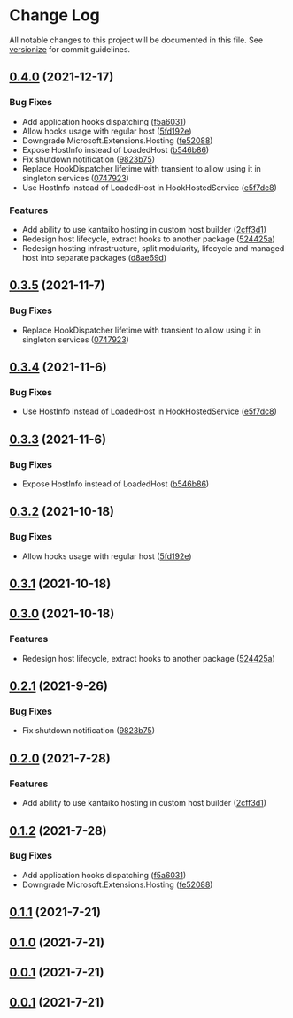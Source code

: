 # Change Log

All notable changes to this project will be documented in this file. See [versionize](https://github.com/saintedlama/versionize) for commit guidelines.

<a name="0.4.0"></a>
## [0.4.0](https://www.github.com/Kantaiko/Hosting/releases/tag/v0.4.0) (2021-12-17)

### Bug Fixes

* Add application hooks dispatching ([f5a6031](https://www.github.com/Kantaiko/Hosting/commit/f5a6031733d88a659441345f1653a1145726da80))
* Allow hooks usage with regular host ([5fd192e](https://www.github.com/Kantaiko/Hosting/commit/5fd192e26ee6371b6fab6ec45ec7dd73c03137f3))
* Downgrade Microsoft.Extensions.Hosting ([fe52088](https://www.github.com/Kantaiko/Hosting/commit/fe520886e37abc040cb89efe5a24e20fd240cc71))
* Expose HostInfo instead of LoadedHost ([b546b86](https://www.github.com/Kantaiko/Hosting/commit/b546b86532ee5f9b95b7b4b7857157c52fe6cd41))
* Fix shutdown notification ([9823b75](https://www.github.com/Kantaiko/Hosting/commit/9823b7544fb318fef563e0e955ed25f010ac2dbf))
* Replace HookDispatcher lifetime with transient to allow using it in singleton services ([0747923](https://www.github.com/Kantaiko/Hosting/commit/07479237d07514654687e0f78816a816608fd3c5))
* Use HostInfo instead of LoadedHost in HookHostedService ([e5f7dc8](https://www.github.com/Kantaiko/Hosting/commit/e5f7dc8a70a44007fa6d0035ff87f9c02c90558f))

### Features

* Add ability to use kantaiko hosting in custom host builder ([2cff3d1](https://www.github.com/Kantaiko/Hosting/commit/2cff3d1c7e1ab2190c895356cd9607a9808bae2d))
* Redesign host lifecycle, extract hooks to another package ([524425a](https://www.github.com/Kantaiko/Hosting/commit/524425ac42c48cb76a563d26ea9a4924d0ea89b9))
* Redesign hosting infrastructure, split modularity, lifecycle and managed host into separate packages ([d8ae69d](https://www.github.com/Kantaiko/Hosting/commit/d8ae69da53d21f6fd5771a2f0701d73ecdc0e59c))

<a name="0.3.5"></a>
## [0.3.5](https://www.github.com/Kantaiko/Hosting/releases/tag/v0.3.5) (2021-11-7)

### Bug Fixes

* Replace HookDispatcher lifetime with transient to allow using it in singleton services ([0747923](https://www.github.com/Kantaiko/Hosting/commit/07479237d07514654687e0f78816a816608fd3c5))

<a name="0.3.4"></a>
## [0.3.4](https://www.github.com/Kantaiko/Hosting/releases/tag/v0.3.4) (2021-11-6)

### Bug Fixes

* Use HostInfo instead of LoadedHost in HookHostedService ([e5f7dc8](https://www.github.com/Kantaiko/Hosting/commit/e5f7dc8a70a44007fa6d0035ff87f9c02c90558f))

<a name="0.3.3"></a>
## [0.3.3](https://www.github.com/Kantaiko/Hosting/releases/tag/v0.3.3) (2021-11-6)

### Bug Fixes

* Expose HostInfo instead of LoadedHost ([b546b86](https://www.github.com/Kantaiko/Hosting/commit/b546b86532ee5f9b95b7b4b7857157c52fe6cd41))

<a name="0.3.2"></a>
## [0.3.2](https://www.github.com/Kantaiko/Hosting/releases/tag/v0.3.2) (2021-10-18)

### Bug Fixes

* Allow hooks usage with regular host ([5fd192e](https://www.github.com/Kantaiko/Hosting/commit/5fd192e26ee6371b6fab6ec45ec7dd73c03137f3))

<a name="0.3.1"></a>
## [0.3.1](https://www.github.com/Kantaiko/Hosting/releases/tag/v0.3.1) (2021-10-18)

<a name="0.3.0"></a>
## [0.3.0](https://www.github.com/Kantaiko/Hosting/releases/tag/v0.3.0) (2021-10-18)

### Features

* Redesign host lifecycle, extract hooks to another package ([524425a](https://www.github.com/Kantaiko/Hosting/commit/524425ac42c48cb76a563d26ea9a4924d0ea89b9))

<a name="0.2.1"></a>
## [0.2.1](https://www.github.com/Kantaiko/Hosting/releases/tag/v0.2.1) (2021-9-26)

### Bug Fixes

* Fix shutdown notification ([9823b75](https://www.github.com/Kantaiko/Hosting/commit/9823b7544fb318fef563e0e955ed25f010ac2dbf))

<a name="0.2.0"></a>
## [0.2.0](https://www.github.com/Kantaiko/Hosting/releases/tag/v0.2.0) (2021-7-28)

### Features

* Add ability to use kantaiko hosting in custom host builder ([2cff3d1](https://www.github.com/Kantaiko/Hosting/commit/2cff3d1c7e1ab2190c895356cd9607a9808bae2d))

<a name="0.1.2"></a>
## [0.1.2](https://www.github.com/Kantaiko/Hosting/releases/tag/v0.1.2) (2021-7-28)

### Bug Fixes

* Add application hooks dispatching ([f5a6031](https://www.github.com/Kantaiko/Hosting/commit/f5a6031733d88a659441345f1653a1145726da80))
* Downgrade Microsoft.Extensions.Hosting ([fe52088](https://www.github.com/Kantaiko/Hosting/commit/fe520886e37abc040cb89efe5a24e20fd240cc71))

<a name="0.1.1"></a>
## [0.1.1](https://www.github.com/Kantaiko/Hosting/releases/tag/v0.1.1) (2021-7-21)

<a name="0.1.0"></a>
## [0.1.0](https://www.github.com/Kantaiko/Hosting/releases/tag/v0.1.0) (2021-7-21)

<a name="0.0.1"></a>
## [0.0.1](https://www.github.com/Kantaiko/Hosting/releases/tag/v0.0.1) (2021-7-21)

<a name="0.0.1"></a>
## [0.0.1](https://www.github.com/Kantaiko/Hosting/releases/tag/v0.0.1) (2021-7-21)

